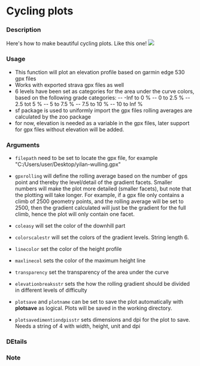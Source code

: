 # Cycling plots

### Description
Here's how to make beautiful cycling plots. Like this one!
<img src="https://github.com/EPdeJ/cyclingplots/blob/main/Yilan-Wulling.png">

### Usage
 
- This function will plot an elevation profile based on garmin edge 530 gpx files
- Works with exported strava gpx files as well
- 6 levels have been set as categories for the area under the curve colors, based on the following grade categories:
  -- -Inf to 0 %
  -- 0 to 2.5 %
  -- 2.5 tot 5 %
  -- 5 to 7.5 %
  -- 7.5 to 10 %
  -- 10 to Inf %
- sf package is used to uniformly import the gpx files rolling averages are calculated by the zoo package
- for now, elevation is needed as a variable in the gpx files, later support for gpx files without elevation will be added. 
 
### Arguments
- `filepath` need to be set to locate the gpx file, for example "C:/Users/user/Desktop/yilan-wulling.gpx"

- `gpxrolling` will define the rolling average based on the number of gps point and thereby the level/detail of the gradient facets. Smaller numbers will  make the plot more detailed (smaller facets), but note that the plotting will take longer. For example, if a gpx file only contains a climb of 2500 geometry points, and the rolling average will be set to 2500, then the gradient calculated will just be the gradient for the full climb, hence the plot will only contain one facet. 

- `coleasy` will set the color of the downhill part
- `colorscalestr` will set the colors of the gradient levels. String length 6.
- `linecolor` set the color of the height profile
- `maxlinecol` sets the color of the maximum height line 
- `transparency` set the transparency of the area under the curve
- `elevationbreaksstr` sets the how the rolling gradient should be divided in different levels of difficulty
- `plotsave` and `plotname` can be set to save the plot automatically with **plotsave** as logical. Plots will be saved in the working directory.
- `plotsavedimentiondpisstr` sets dimensions and dpi for the plot to save. Needs a string of 4 with width, height, unit and dpi

### DEtails

### Note

